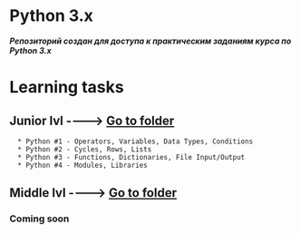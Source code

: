 Python 3.x
======

***Репозиторий создан для доступа к практическим заданиям курса по Python 3.x***


Learning tasks
======
## Junior lvl  ---->  [Go to folder](https://github.com/Andrey9556/Python/tree/master/Junior%20lvl)
      * Python #1 - Operators, Variables, Data Types, Conditions
      * Python #2 - Cycles, Rows, Lists
      * Python #3 - Functions, Dictionaries, File Input/Output
      * Python #4 - Modules, Libraries

## Middle lvl  ---->  [Go to folder](https://github.com/Andrey9556/Python/tree/master/Middle%20lvl)
### Coming soon
